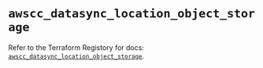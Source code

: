 # `awscc_datasync_location_object_storage`

Refer to the Terraform Registory for docs: [`awscc_datasync_location_object_storage`](https://registry.terraform.io/providers/hashicorp/awscc/0.70.0/docs/resources/datasync_location_object_storage).
